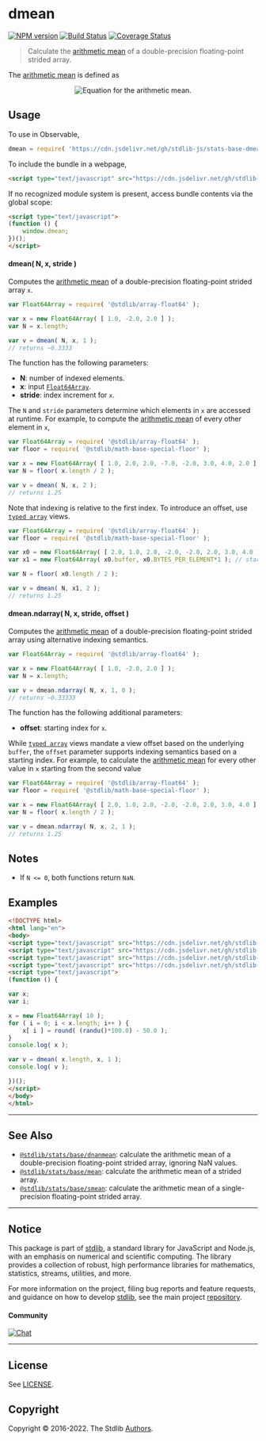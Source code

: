 <!--

@license Apache-2.0

Copyright (c) 2020 The Stdlib Authors.

Licensed under the Apache License, Version 2.0 (the "License");
you may not use this file except in compliance with the License.
You may obtain a copy of the License at

   http://www.apache.org/licenses/LICENSE-2.0

Unless required by applicable law or agreed to in writing, software
distributed under the License is distributed on an "AS IS" BASIS,
WITHOUT WARRANTIES OR CONDITIONS OF ANY KIND, either express or implied.
See the License for the specific language governing permissions and
limitations under the License.

-->

# dmean

[![NPM version][npm-image]][npm-url] [![Build Status][test-image]][test-url] [![Coverage Status][coverage-image]][coverage-url] <!-- [![dependencies][dependencies-image]][dependencies-url] -->

> Calculate the [arithmetic mean][arithmetic-mean] of a double-precision floating-point strided array.

<section class="intro">

The [arithmetic mean][arithmetic-mean] is defined as

<!-- <equation class="equation" label="eq:arithmetic_mean" align="center" raw="\mu = \frac{1}{n} \sum_{i=0}^{n-1} x_i" alt="Equation for the arithmetic mean."> -->

<div class="equation" align="center" data-raw-text="\mu = \frac{1}{n} \sum_{i=0}^{n-1} x_i" data-equation="eq:arithmetic_mean">
    <img src="https://cdn.jsdelivr.net/gh/stdlib-js/stdlib@bc3f9a977a19bdac15d08515d55073e20ad38e9e/lib/node_modules/@stdlib/stats/base/dmean/docs/img/equation_arithmetic_mean.svg" alt="Equation for the arithmetic mean.">
    <br>
</div>

<!-- </equation> -->

</section>

<!-- /.intro -->



<section class="usage">

## Usage

To use in Observable,

```javascript
dmean = require( 'https://cdn.jsdelivr.net/gh/stdlib-js/stats-base-dmean@umd/bundle.js' )
```

To include the bundle in a webpage,

```html
<script type="text/javascript" src="https://cdn.jsdelivr.net/gh/stdlib-js/stats-base-dmean@umd/bundle.js"></script>
```

If no recognized module system is present, access bundle contents via the global scope:

```html
<script type="text/javascript">
(function () {
    window.dmean;
})();
</script>
```

#### dmean( N, x, stride )

Computes the [arithmetic mean][arithmetic-mean] of a double-precision floating-point strided array `x`.

```javascript
var Float64Array = require( '@stdlib/array-float64' );

var x = new Float64Array( [ 1.0, -2.0, 2.0 ] );
var N = x.length;

var v = dmean( N, x, 1 );
// returns ~0.3333
```

The function has the following parameters:

-   **N**: number of indexed elements.
-   **x**: input [`Float64Array`][@stdlib/array/float64].
-   **stride**: index increment for `x`.

The `N` and `stride` parameters determine which elements in `x` are accessed at runtime. For example, to compute the [arithmetic mean][arithmetic-mean] of every other element in `x`,

```javascript
var Float64Array = require( '@stdlib/array-float64' );
var floor = require( '@stdlib/math-base-special-floor' );

var x = new Float64Array( [ 1.0, 2.0, 2.0, -7.0, -2.0, 3.0, 4.0, 2.0 ] );
var N = floor( x.length / 2 );

var v = dmean( N, x, 2 );
// returns 1.25
```

Note that indexing is relative to the first index. To introduce an offset, use [`typed array`][mdn-typed-array] views.

<!-- eslint-disable stdlib/capitalized-comments -->

```javascript
var Float64Array = require( '@stdlib/array-float64' );
var floor = require( '@stdlib/math-base-special-floor' );

var x0 = new Float64Array( [ 2.0, 1.0, 2.0, -2.0, -2.0, 2.0, 3.0, 4.0 ] );
var x1 = new Float64Array( x0.buffer, x0.BYTES_PER_ELEMENT*1 ); // start at 2nd element

var N = floor( x0.length / 2 );

var v = dmean( N, x1, 2 );
// returns 1.25
```

#### dmean.ndarray( N, x, stride, offset )

Computes the [arithmetic mean][arithmetic-mean] of a double-precision floating-point strided array using alternative indexing semantics.

```javascript
var Float64Array = require( '@stdlib/array-float64' );

var x = new Float64Array( [ 1.0, -2.0, 2.0 ] );
var N = x.length;

var v = dmean.ndarray( N, x, 1, 0 );
// returns ~0.33333
```

The function has the following additional parameters:

-   **offset**: starting index for `x`.

While [`typed array`][mdn-typed-array] views mandate a view offset based on the underlying `buffer`, the `offset` parameter supports indexing semantics based on a starting index. For example, to calculate the [arithmetic mean][arithmetic-mean] for every other value in `x` starting from the second value

```javascript
var Float64Array = require( '@stdlib/array-float64' );
var floor = require( '@stdlib/math-base-special-floor' );

var x = new Float64Array( [ 2.0, 1.0, 2.0, -2.0, -2.0, 2.0, 3.0, 4.0 ] );
var N = floor( x.length / 2 );

var v = dmean.ndarray( N, x, 2, 1 );
// returns 1.25
```

</section>

<!-- /.usage -->

<section class="notes">

## Notes

-   If `N <= 0`, both functions return `NaN`.

</section>

<!-- /.notes -->

<section class="examples">

## Examples

<!-- eslint no-undef: "error" -->

```html
<!DOCTYPE html>
<html lang="en">
<body>
<script type="text/javascript" src="https://cdn.jsdelivr.net/gh/stdlib-js/random-base-randu@umd/bundle.js"></script>
<script type="text/javascript" src="https://cdn.jsdelivr.net/gh/stdlib-js/math-base-special-round@umd/bundle.js"></script>
<script type="text/javascript" src="https://cdn.jsdelivr.net/gh/stdlib-js/array-float64@umd/bundle.js"></script>
<script type="text/javascript" src="https://cdn.jsdelivr.net/gh/stdlib-js/stats-base-dmean@umd/bundle.js"></script>
<script type="text/javascript">
(function () {

var x;
var i;

x = new Float64Array( 10 );
for ( i = 0; i < x.length; i++ ) {
    x[ i ] = round( (randu()*100.0) - 50.0 );
}
console.log( x );

var v = dmean( x.length, x, 1 );
console.log( v );

})();
</script>
</body>
</html>
```

</section>

<!-- /.examples -->

<!-- Section for related `stdlib` packages. Do not manually edit this section, as it is automatically populated. -->

<section class="related">

* * *

## See Also

-   <span class="package-name">[`@stdlib/stats/base/dnanmean`][@stdlib/stats/base/dnanmean]</span><span class="delimiter">: </span><span class="description">calculate the arithmetic mean of a double-precision floating-point strided array, ignoring NaN values.</span>
-   <span class="package-name">[`@stdlib/stats/base/mean`][@stdlib/stats/base/mean]</span><span class="delimiter">: </span><span class="description">calculate the arithmetic mean of a strided array.</span>
-   <span class="package-name">[`@stdlib/stats/base/smean`][@stdlib/stats/base/smean]</span><span class="delimiter">: </span><span class="description">calculate the arithmetic mean of a single-precision floating-point strided array.</span>

</section>

<!-- /.related -->

<!-- Section for all links. Make sure to keep an empty line after the `section` element and another before the `/section` close. -->


<section class="main-repo" >

* * *

## Notice

This package is part of [stdlib][stdlib], a standard library for JavaScript and Node.js, with an emphasis on numerical and scientific computing. The library provides a collection of robust, high performance libraries for mathematics, statistics, streams, utilities, and more.

For more information on the project, filing bug reports and feature requests, and guidance on how to develop [stdlib][stdlib], see the main project [repository][stdlib].

#### Community

[![Chat][chat-image]][chat-url]

---

## License

See [LICENSE][stdlib-license].


## Copyright

Copyright &copy; 2016-2022. The Stdlib [Authors][stdlib-authors].

</section>

<!-- /.stdlib -->

<!-- Section for all links. Make sure to keep an empty line after the `section` element and another before the `/section` close. -->

<section class="links">

[npm-image]: http://img.shields.io/npm/v/@stdlib/stats-base-dmean.svg
[npm-url]: https://npmjs.org/package/@stdlib/stats-base-dmean

[test-image]: https://github.com/stdlib-js/stats-base-dmean/actions/workflows/test.yml/badge.svg?branch=main
[test-url]: https://github.com/stdlib-js/stats-base-dmean/actions/workflows/test.yml?query=branch:main

[coverage-image]: https://img.shields.io/codecov/c/github/stdlib-js/stats-base-dmean/main.svg
[coverage-url]: https://codecov.io/github/stdlib-js/stats-base-dmean?branch=main

<!--

[dependencies-image]: https://img.shields.io/david/stdlib-js/stats-base-dmean.svg
[dependencies-url]: https://david-dm.org/stdlib-js/stats-base-dmean/main

-->

[chat-image]: https://img.shields.io/gitter/room/stdlib-js/stdlib.svg
[chat-url]: https://gitter.im/stdlib-js/stdlib/

[stdlib]: https://github.com/stdlib-js/stdlib

[stdlib-authors]: https://github.com/stdlib-js/stdlib/graphs/contributors

[umd]: https://github.com/umdjs/umd
[es-module]: https://developer.mozilla.org/en-US/docs/Web/JavaScript/Guide/Modules

[deno-url]: https://github.com/stdlib-js/stats-base-dmean/tree/deno
[umd-url]: https://github.com/stdlib-js/stats-base-dmean/tree/umd
[esm-url]: https://github.com/stdlib-js/stats-base-dmean/tree/esm

[stdlib-license]: https://raw.githubusercontent.com/stdlib-js/stats-base-dmean/main/LICENSE

[arithmetic-mean]: https://en.wikipedia.org/wiki/Arithmetic_mean

[@stdlib/array/float64]: https://github.com/stdlib-js/array-float64/tree/umd

[mdn-typed-array]: https://developer.mozilla.org/en-US/docs/Web/JavaScript/Reference/Global_Objects/TypedArray

<!-- <related-links> -->

[@stdlib/stats/base/dnanmean]: https://github.com/stdlib-js/stats-base-dnanmean/tree/umd

[@stdlib/stats/base/mean]: https://github.com/stdlib-js/stats-base-mean/tree/umd

[@stdlib/stats/base/smean]: https://github.com/stdlib-js/stats-base-smean/tree/umd

<!-- </related-links> -->

</section>

<!-- /.links -->
